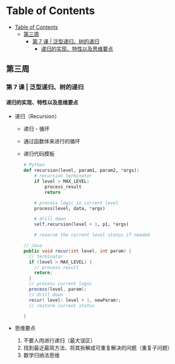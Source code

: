 # Table of Contents

- [Table of Contents](#table-of-contents)
  - [第三周](#第三周)
    - [第 7 课 | 泛型递归、树的递归](#第-7-课--泛型递归树的递归)
      - [递归的实现、特性以及思维要点](#递归的实现特性以及思维要点)

## 第三周

### 第 7 课 | 泛型递归、树的递归

#### 递归的实现、特性以及思维要点

- 递归（Recursion）

  - 递归 - 循环
  - 通过函数体来进行的循环
  - 递归代码模板

    ```Python
    # Python
    def recursion(level, param1, param2, *args):
        # recursion terminator
        if level > MAX_LEVEL:
            process_result
            return

        # process logic in current level
        process(level, data, *args)

        # drill down
        self.recursion(level + 1, p1, *args)

        # reverse the current level status if needed
    ```

    ```JAVA
    // Java
    public void recur(int level, int param) {
      // terminator
      if (level > MAX_LEVEL) {
        // process result
        return;
      }
      // process current logic
      process(level, param);
      // drill down
      recur( level: level + 1, newParam);
      // restore current status

    }
    ```

- 思维要点
  1. 不要人肉进行递归（最大误区）
  2. 找到最近最简方法、将其拆解成可重复解决的问题（重复子问题）
  3. 数学归纳法思维

